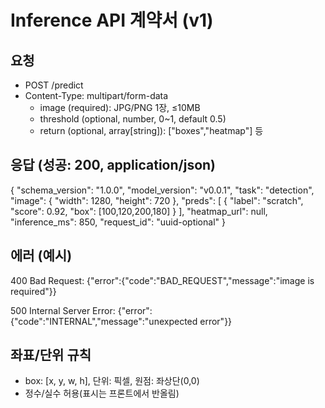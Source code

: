 # Inference API 계약서 (v1)

## 요청
- POST /predict
- Content-Type: multipart/form-data
  - image (required): JPG/PNG 1장, ≤10MB
  - threshold (optional, number, 0~1, default 0.5)
  - return (optional, array[string]): ["boxes","heatmap"] 등

## 응답 (성공: 200, application/json)
{
  "schema_version": "1.0.0",
  "model_version": "v0.0.1",
  "task": "detection",
  "image": { "width": 1280, "height": 720 },
  "preds": [
    { "label": "scratch", "score": 0.92, "box": [100,120,200,180] }
  ],
  "heatmap_url": null,
  "inference_ms": 850,
  "request_id": "uuid-optional"
}

## 에러 (예시)
400 Bad Request:
{"error":{"code":"BAD_REQUEST","message":"image is required"}}

500 Internal Server Error:
{"error":{"code":"INTERNAL","message":"unexpected error"}}

## 좌표/단위 규칙
- box: [x, y, w, h], 단위: 픽셀, 원점: 좌상단(0,0)
- 정수/실수 허용(표시는 프론트에서 반올림)
